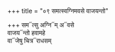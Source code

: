 +++
title = "०९ समत्स्वग्निमवसे वाजयन्तो"

+++
सम᳓त्सु अग्नि᳓म् अ᳓वसे  
वाजय᳓न्तो हवामहे  
वा᳓जेषु चित्र᳓राधसम्